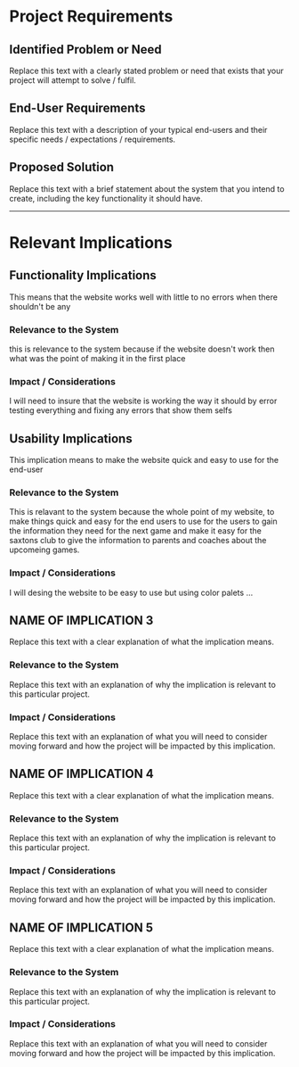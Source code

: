 # Project Requirements

## Identified Problem or Need

Replace this text with a clearly stated problem or need that exists that your project will attempt to solve / fulfil.


## End-User Requirements

Replace this text with a description of your typical end-users and their specific needs / expectations / requirements.


## Proposed Solution

Replace this text with a brief statement about the system that you intend to create, including the key functionality it should have.


---

# Relevant Implications

## Functionality Implications

This means that the website works well with little to no errors 
when there shouldn't be any 

### Relevance to the System
this is relevance to the system because if the website doesn't work 
then what was the point of making it in the first place 

### Impact / Considerations
I will need to insure that the website is working the way it should by 
error testing everything and fixing any errors that show them selfs 



## Usability Implications
This implication means to make the website quick and easy to use 
for the end-user   

### Relevance to the System

This is relavant to the system because the whole point of my 
website, to make things quick and easy for the end users to 
use for the users to gain the information they need for the 
next game and make it easy for the saxtons club to give the
 information to parents and coaches about the upcomeing games. 

### Impact / Considerations

I will desing the website to be easy to use but using color palets ...



## NAME OF IMPLICATION 3

Replace this text with a clear explanation of what the implication means.

### Relevance to the System

Replace this text with an explanation of why the implication is relevant to this particular project.

### Impact / Considerations

Replace this text with an explanation of what you will need to consider moving forward and how the project will be impacted by this implication.



## NAME OF IMPLICATION 4

Replace this text with a clear explanation of what the implication means.

### Relevance to the System

Replace this text with an explanation of why the implication is relevant to this particular project.

### Impact / Considerations

Replace this text with an explanation of what you will need to consider moving forward and how the project will be impacted by this implication.



## NAME OF IMPLICATION 5

Replace this text with a clear explanation of what the implication means.

### Relevance to the System

Replace this text with an explanation of why the implication is relevant to this particular project.

### Impact / Considerations

Replace this text with an explanation of what you will need to consider moving forward and how the project will be impacted by this implication.


